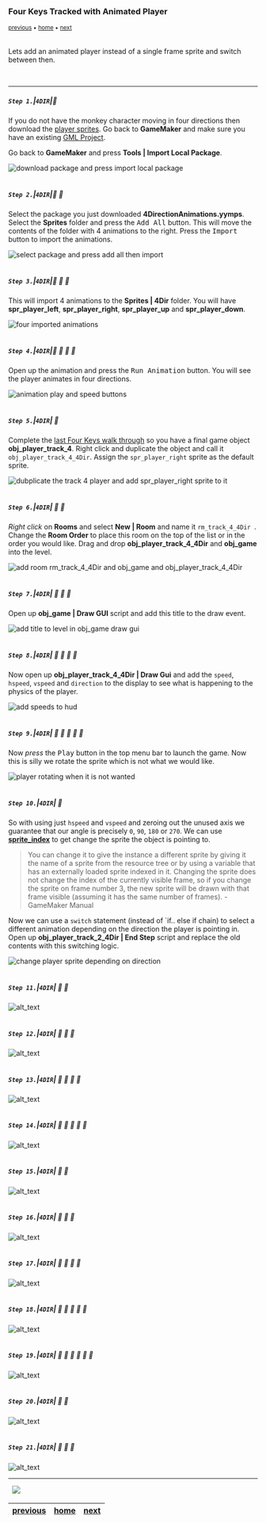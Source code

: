 <img src="https://via.placeholder.com/1000x4/45D7CA/45D7CA" alt="drawing" height="4px"/>

### Four Keys Tracked with Animated Player

<sub>[previous](../four-keys/README.md#user-content-four-keys-tracked) • [home](../README.md#user-content-gms2-move-in-4-directions) • [next](../)</sub>

<img src="https://via.placeholder.com/1000x4/45D7CA/45D7CA" alt="drawing" height="4px"/>

Lets add an animated player instead of a single frame sprite and switch between then.

<br>

---


##### `Step 1.`\|`4DIR`|:small_blue_diamond:

If you do not have the monkey character moving in four directions then download the [player sprites](../Assets/4DirectionAnimations.yymps). Go back to **GameMaker** and make sure you have an existing [GML Project](https://github.com/maubanel/GMS2-Snippets/blob/main/rename-project/README.md#user-content-rename-gms2-project).

Go back to **GameMaker** and press **Tools | Import Local Package**.

![download package and press import local package](images/downloadImport.png)

<img src="https://via.placeholder.com/500x2/45D7CA/45D7CA" alt="drawing" height="2px" alt = ""/>

##### `Step 2.`\|`4DIR`|:small_blue_diamond: :small_blue_diamond: 

Select the package you just downloaded **4DirectionAnimations.yymps**.  Select the **Sprites** folder and press the <kbd>Add All</kbd> button.  This will move the contents of the folder with 4 animations to the right.  Press the <kbd>Import</kbd> button to import the animations.

![select package and press add all then import](images/importPackage.png)

<img src="https://via.placeholder.com/500x2/45D7CA/45D7CA" alt="drawing" height="2px" alt = ""/>

##### `Step 3.`\|`4DIR`|:small_blue_diamond: :small_blue_diamond: :small_blue_diamond:

This will import 4 animations to the **Sprites | 4Dir** folder.  You will have **spr_player_left**, **spr_player_right**, **spr_player_up** and **spr_player_down**.

![four imported animations](images/importedAnims.png)

<img src="https://via.placeholder.com/500x2/45D7CA/45D7CA" alt="drawing" height="2px" alt = ""/>

##### `Step 4.`\|`4DIR`|:small_blue_diamond: :small_blue_diamond: :small_blue_diamond: :small_blue_diamond:

Open up the animation and press the <kbd>Run Animation</kbd> button. You will see the player animates in four directions.

![animation play and speed buttons](images/playSpeed.png)

<img src="https://via.placeholder.com/500x2/45D7CA/45D7CA" alt="drawing" height="2px" alt = ""/>

##### `Step 5.`\|`4DIR`| :small_orange_diamond:

Complete the [last Four Keys walk through](../four-keys/README.md#user-content-four-keys-tracked) so you have a final game object **obj_player_track_4**. Right click and duplicate the object and call it `obj_player_track_4_4Dir`.  Assign the `spr_player_right` sprite as the default sprite. 

![dubplicate the track 4 player and add spr_player_right sprite to it](images/dupeObject.png)


<img src="https://via.placeholder.com/500x2/45D7CA/45D7CA" alt="drawing" height="2px" alt = ""/>

##### `Step 6.`\|`4DIR`| :small_orange_diamond: :small_blue_diamond:

*Right click* on **Rooms** and select **New | Room** and name it `rm_track_4_4Dir
`. Change the **Room Order** to place this room on the top of the list or in the order you would like. Drag and drop **obj_player_track_4_4Dir** and **obj_game** into the level.

![add room rm_track_4_4Dir and obj_game and obj_player_track_4_4Dir](images/addRoom.png)

<img src="https://via.placeholder.com/500x2/45D7CA/45D7CA" alt="drawing" height="2px" alt = ""/>

##### `Step 7.`\|`4DIR`| :small_orange_diamond: :small_blue_diamond: :small_blue_diamond:

Open up **obj_game | Draw GUI** script and add this title to the draw event.

![add title to level in obj_game draw gui](images/titleLogic.png)

<img src="https://via.placeholder.com/500x2/45D7CA/45D7CA" alt="drawing" height="2px" alt = ""/>

##### `Step 8.`\|`4DIR`| :small_orange_diamond: :small_blue_diamond: :small_blue_diamond: :small_blue_diamond:

Now open up **obj_player_track_4_4Dir | Draw Gui** and add the `speed`, `hspeed`, `vspeed` and `direction` to the display to see what is happening to the physics of the player.

![add speeds to hud](images/addMoreHelperText.png)

<img src="https://via.placeholder.com/500x2/45D7CA/45D7CA" alt="drawing" height="2px" alt = ""/>

##### `Step 9.`\|`4DIR`| :small_orange_diamond: :small_blue_diamond: :small_blue_diamond: :small_blue_diamond: :small_blue_diamond:

Now *press* the <kbd>Play</kbd> button in the top menu bar to launch the game. Now this is silly we rotate the sprite which is not what we would like.

![player rotating when it is not wanted](images/SillyTurning.gif)

<img src="https://via.placeholder.com/500x2/45D7CA/45D7CA" alt="drawing" height="2px" alt = ""/>

##### `Step 10.`\|`4DIR`| :large_blue_diamond:

So with using just `hspeed` and `vspeed` and zeroing out the unused axis we guarantee that our angle is precisely `0`, `90`, `180` or `270`.  We can use **[sprite_index](https://manual.yoyogames.com/GameMaker_Language/GML_Reference/Asset_Management/Sprites/Sprite_Instance_Variables/sprite_index.htm)** to get change the sprite the object is pointing to. 

> You can change it to give the instance a different sprite by giving it the name of a sprite from the resource tree or by using a variable that has an externally loaded sprite indexed in it. Changing the sprite does not change the index of the currently visible frame, so if you change the sprite on frame number 3, the new sprite will be drawn with that frame visible (assuming it has the same number of frames). - GameMaker Manual

Now we can use a `switch` statement (instead of `if.. else if chain) to select a different animation depending on the direction the player is pointing in. Open up **obj_player_track_2_4Dir | End Step** script and replace the old contents with this switching logic.

![change player sprite depending on direction](images/endStep.png)

<img src="https://via.placeholder.com/500x2/45D7CA/45D7CA" alt="drawing" height="2px" alt = ""/>

##### `Step 11.`\|`4DIR`| :large_blue_diamond: :small_blue_diamond: 

![alt_text](images/.png)

<img src="https://via.placeholder.com/500x2/45D7CA/45D7CA" alt="drawing" height="2px" alt = ""/>


##### `Step 12.`\|`4DIR`| :large_blue_diamond: :small_blue_diamond: :small_blue_diamond: 

![alt_text](images/.png)

<img src="https://via.placeholder.com/500x2/45D7CA/45D7CA" alt="drawing" height="2px" alt = ""/>

##### `Step 13.`\|`4DIR`| :large_blue_diamond: :small_blue_diamond: :small_blue_diamond:  :small_blue_diamond: 

![alt_text](images/.png)

<img src="https://via.placeholder.com/500x2/45D7CA/45D7CA" alt="drawing" height="2px" alt = ""/>

##### `Step 14.`\|`4DIR`| :large_blue_diamond: :small_blue_diamond: :small_blue_diamond: :small_blue_diamond:  :small_blue_diamond: 

![alt_text](images/.png)

<img src="https://via.placeholder.com/500x2/45D7CA/45D7CA" alt="drawing" height="2px" alt = ""/>

##### `Step 15.`\|`4DIR`| :large_blue_diamond: :small_orange_diamond: 

![alt_text](images/.png)

<img src="https://via.placeholder.com/500x2/45D7CA/45D7CA" alt="drawing" height="2px" alt = ""/>

##### `Step 16.`\|`4DIR`| :large_blue_diamond: :small_orange_diamond:   :small_blue_diamond: 

![alt_text](images/.png)

<img src="https://via.placeholder.com/500x2/45D7CA/45D7CA" alt="drawing" height="2px" alt = ""/>

##### `Step 17.`\|`4DIR`| :large_blue_diamond: :small_orange_diamond: :small_blue_diamond: :small_blue_diamond:

![alt_text](images/.png)

<img src="https://via.placeholder.com/500x2/45D7CA/45D7CA" alt="drawing" height="2px" alt = ""/>

##### `Step 18.`\|`4DIR`| :large_blue_diamond: :small_orange_diamond: :small_blue_diamond: :small_blue_diamond: :small_blue_diamond:

![alt_text](images/.png)

<img src="https://via.placeholder.com/500x2/45D7CA/45D7CA" alt="drawing" height="2px" alt = ""/>

##### `Step 19.`\|`4DIR`| :large_blue_diamond: :small_orange_diamond: :small_blue_diamond: :small_blue_diamond: :small_blue_diamond: :small_blue_diamond:

![alt_text](images/.png)

<img src="https://via.placeholder.com/500x2/45D7CA/45D7CA" alt="drawing" height="2px" alt = ""/>

##### `Step 20.`\|`4DIR`| :large_blue_diamond: :large_blue_diamond:

![alt_text](images/.png)

<img src="https://via.placeholder.com/500x2/45D7CA/45D7CA" alt="drawing" height="2px" alt = ""/>

##### `Step 21.`\|`4DIR`| :large_blue_diamond: :large_blue_diamond: :small_blue_diamond:

![alt_text](images/.png)

___


<img src="https://via.placeholder.com/1000x4/dba81a/dba81a" alt="drawing" height="4px" alt = ""/>

<img src="https://via.placeholder.com/1000x100/45D7CA/000000/?text=Next Up - ADD NEXT T4DIRE">

<img src="https://via.placeholder.com/1000x4/dba81a/dba81a" alt="drawing" height="4px" alt = ""/>

| [previous](../four-keys/README.md#user-content-four-keys-tracked)| [home](../README.md#user-content-gms2-move-in-4-directions) | [next](../)|
|---|---|---|
